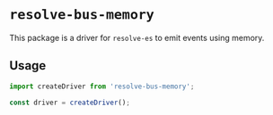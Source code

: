 # `resolve-bus-memory`

This package is a driver for `resolve-es` to emit events using memory.

## Usage

```js
import createDriver from 'resolve-bus-memory';

const driver = createDriver();
```

